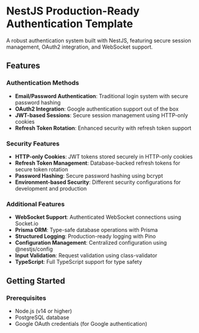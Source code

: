 # NestJS Production-Ready Authentication Template

A robust authentication system built with NestJS, featuring secure session management, OAuth2 integration, and WebSocket support.

## Features

### Authentication Methods
- **Email/Password Authentication**: Traditional login system with secure password hashing
- **OAuth2 Integration**: Google authentication support out of the box
- **JWT-based Sessions**: Secure session management using HTTP-only cookies
- **Refresh Token Rotation**: Enhanced security with refresh token support

### Security Features
- **HTTP-only Cookies**: JWT tokens stored securely in HTTP-only cookies
- **Refresh Token Management**: Database-backed refresh tokens for secure token rotation
- **Password Hashing**: Secure password hashing using bcrypt
- **Environment-based Security**: Different security configurations for development and production

### Additional Features
- **WebSocket Support**: Authenticated WebSocket connections using Socket.io
- **Prisma ORM**: Type-safe database operations with Prisma
- **Structured Logging**: Production-ready logging with Pino
- **Configuration Management**: Centralized configuration using @nestjs/config
- **Input Validation**: Request validation using class-validator
- **TypeScript**: Full TypeScript support for type safety

## Getting Started

### Prerequisites
- Node.js (v14 or higher)
- PostgreSQL database
- Google OAuth credentials (for Google authentication)

